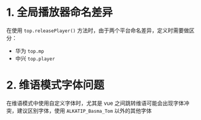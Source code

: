 # 1. 全局播放器命名差异
在使用 `top.releasePlayer()` 方法时，由于两个平台命名差异，定义时需要做区分：
 - 华为 `top.mp`
 - 中兴 `top.player`
# 2. 维语模式字体问题
在维语模式中使用自定义字体时，尤其是 vue 之间跳转维语可能会出现字体冲突，建议区别字体，使用 `ALKATIP_Basma_Tom` 以外的其他字体
